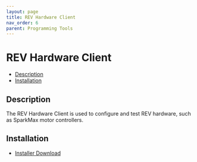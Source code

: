 ```yaml
---
layout: page
title: REV Hardware Client
nav_order: 6
parent: Programming Tools
---
```


# REV Hardware Client

* [Description](#description)
* [Installation](#installation)

## Description

The REV Hardware Client is used to configure and test REV hardware, such as SparkMax motor controllers.

## Installation

* [Installer Download](https://docs.revrobotics.com/rev-hardware-client/)

